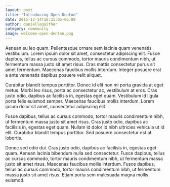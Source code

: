 ```yaml
---
layout: post
title: "Introducing Open Denton"
date: 2015-12-14T10:31:05-06:00
author: daniellegaither
category: community
image: welcome-open-denton.png
---
```


Aenean eu leo quam. Pellentesque ornare sem lacinia quam venenatis vestibulum. Lorem ipsum dolor sit amet, consectetur adipiscing elit. Fusce dapibus, tellus ac cursus commodo, tortor mauris condimentum nibh, ut fermentum massa justo sit amet risus. Cras mattis consectetur purus sit amet fermentum. Maecenas faucibus mollis interdum. Integer posuere erat a ante venenatis dapibus posuere velit aliquet.

Curabitur blandit tempus porttitor. Donec id elit non mi porta gravida at eget metus. Morbi leo risus, porta ac consectetur ac, vestibulum at eros. Cras justo odio, dapibus ac facilisis in, egestas eget quam. Vestibulum id ligula porta felis euismod semper. Maecenas faucibus mollis interdum. Lorem ipsum dolor sit amet, consectetur adipiscing elit.

Fusce dapibus, tellus ac cursus commodo, tortor mauris condimentum nibh, ut fermentum massa justo sit amet risus. Cras justo odio, dapibus ac facilisis in, egestas eget quam. Nullam id dolor id nibh ultricies vehicula ut id elit. Curabitur blandit tempus porttitor. Sed posuere consectetur est at lobortis.

Donec sed odio dui. Cras justo odio, dapibus ac facilisis in, egestas eget quam. Aenean lacinia bibendum nulla sed consectetur. Fusce dapibus, tellus ac cursus commodo, tortor mauris condimentum nibh, ut fermentum massa justo sit amet risus. Maecenas faucibus mollis interdum. Fusce dapibus, tellus ac cursus commodo, tortor mauris condimentum nibh, ut fermentum massa justo sit amet risus. Etiam porta sem malesuada magna mollis euismod.
